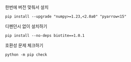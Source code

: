 
한번에 버전 맞춰서 설치
```
pip install --upgrade "numpy>=1.23,<2.0a0" "pyarrow<15"
```
디펜던시 없이 설치하기
```
pip install --no-deps biotite==1.0.1
```
호환성 문제 체크하기
```
python -m pip check
```
